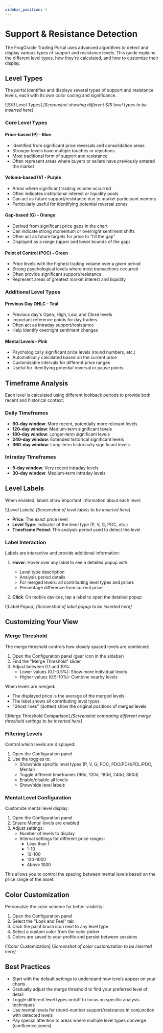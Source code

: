 ```yaml
---
sidebar_position: 4
---
```


# Support & Resistance Detection

The FrogOracle Trading Portal uses advanced algorithms to detect and display various types of support and resistance levels. This guide explains the different level types, how they're calculated, and how to customize their display.

## Level Types

The portal identifies and displays several types of support and resistance levels, each with its own color coding and significance.

![S/R Level Types]
_[Screenshot showing different S/R level types to be inserted here]_

### Core Level Types

#### Price-based (P) - Blue
- Identified from significant price reversals and consolidation areas
- Stronger levels have multiple touches or rejections
- Most traditional form of support and resistance
- Often represent areas where buyers or sellers have previously entered the market

#### Volume-based (V) - Purple
- Areas where significant trading volume occurred
- Often indicates institutional interest or liquidity pools
- Can act as future support/resistance due to market participant memory
- Particularly useful for identifying potential reversal zones

#### Gap-based (G) - Orange
- Derived from significant price gaps in the chart
- Can indicate strong momentum or overnight sentiment shifts
- Often act as future targets for price to "fill the gap"
- Displayed as a range (upper and lower bounds of the gap)

#### Point of Control (POC) - Green
- Price levels with the highest trading volume over a given period
- Strong psychological levels where most transactions occurred
- Often provide significant support/resistance
- Represent areas of greatest market interest and liquidity

### Additional Level Types

#### Previous Day OHLC - Teal
- Previous day's Open, High, Low, and Close levels
- Important reference points for day traders
- Often act as intraday support/resistance
- Help identify overnight sentiment changes

#### Mental Levels - Pink
- Psychologically significant price levels (round numbers, etc.)
- Automatically calculated based on the current price
- Customizable intervals for different price ranges
- Useful for identifying potential reversal or pause points

## Timeframe Analysis

Each level is calculated using different lookback periods to provide both recent and historical context:

### Daily Timeframes
- **90-day window**: More recent, potentially more relevant levels
- **120-day window**: Medium-term significant levels
- **180-day window**: Longer-term significant levels
- **240-day window**: Extended historical significant levels
- **360-day window**: Long-term historically significant levels

### Intraday Timeframes
- **5-day window**: Very recent intraday levels
- **30-day window**: Medium-term intraday levels

## Level Labels

When enabled, labels show important information about each level:

![Level Labels]
_[Screenshot of level labels to be inserted here]_

- **Price**: The exact price level
- **Level Type**: Indicator of the level type (P, V, G, POC, etc.)
- **Timeframe Period**: The analysis period used to detect the level

### Label Interaction

Labels are interactive and provide additional information:

1. **Hover**: Hover over any label to see a detailed popup with:
   - Level type description
   - Analysis period details
   - For merged levels: all contributing level types and prices
   - Percentage difference from current price

2. **Click**: On mobile devices, tap a label to open the detailed popup

![Label Popup]
_[Screenshot of label popup to be inserted here]_

## Customizing Your View

### Merge Threshold

The merge threshold controls how closely spaced levels are combined:

1. Open the Configuration panel (gear icon in the sidebar)
2. Find the "Merge Threshold" slider
3. Adjust between 0.1 and 10%:
   - Lower values (0.1-0.5%): Show more individual levels
   - Higher values (0.5-10%): Combine nearby levels

When levels are merged:
- The displayed price is the average of the merged levels
- The label shows all contributing level types
- "Ghost lines" (dotted) show the original positions of merged levels

![Merge Threshold Comparison]
_[Screenshot comparing different merge threshold settings to be inserted here]_

### Filtering Levels

Control which levels are displayed:

1. Open the Configuration panel
2. Use the toggles to:
   - Show/hide specific level types (P, V, G, POC, PDO/PDH/PDL/PDC, Mental)
   - Toggle different timeframes (90d, 120d, 180d, 240d, 360d)
   - Enable/disable all levels
   - Show/hide level labels

### Mental Level Configuration

Customize mental level display:

1. Open the Configuration panel
2. Ensure Mental levels are enabled
3. Adjust settings:
   - Number of levels to display
   - Interval settings for different price ranges:
     - Less than 1
     - 1-10
     - 10-100
     - 100-1000
     - Above 1000

This allows you to control the spacing between mental levels based on the price range of the asset.

## Color Customization

Personalize the color scheme for better visibility:

1. Open the Configuration panel
2. Select the "Look and Feel" tab
3. Click the paint brush icon next to any level type
4. Select a custom color from the color picker
5. Colors are saved to your profile and persist between sessions

![Color Customization]
_[Screenshot of color customization to be inserted here]_

## Best Practices

- Start with the default settings to understand how levels appear on your charts
- Gradually adjust the merge threshold to find your preferred level of detail
- Toggle different level types on/off to focus on specific analysis techniques
- Use mental levels for round-number support/resistance in conjunction with detected levels
- Pay special attention to areas where multiple level types converge (confluence zones)
